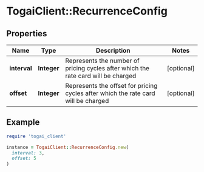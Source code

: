 # TogaiClient::RecurrenceConfig

## Properties

| Name | Type | Description | Notes |
| ---- | ---- | ----------- | ----- |
| **interval** | **Integer** | Represents the number of pricing cycles after which the rate card will be charged | [optional] |
| **offset** | **Integer** | Represents the offset for pricing cycles after which the rate card will be charged | [optional] |

## Example

```ruby
require 'togai_client'

instance = TogaiClient::RecurrenceConfig.new(
  interval: 3,
  offset: 5
)
```

